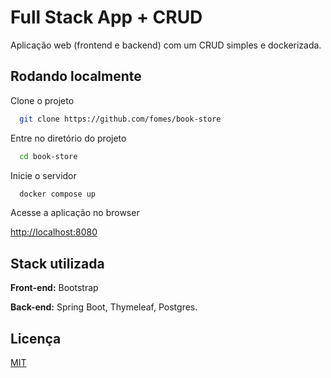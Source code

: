 
# Full Stack App + CRUD

Aplicação web (frontend e backend) com um CRUD simples e dockerizada.




## Rodando localmente

Clone o projeto

```bash
  git clone https://github.com/fomes/book-store
```

Entre no diretório do projeto

```bash
  cd book-store
```

Inicie o servidor

```bash
  docker compose up
```

Acesse a aplicação no browser

[http://localhost:8080](http://localhost:8080)


## Stack utilizada

**Front-end:** Bootstrap

**Back-end:** Spring Boot, Thymeleaf, Postgres.


## Licença

[MIT](https://choosealicense.com/licenses/mit/)

